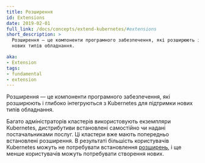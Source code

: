 ```yaml
---
title: Розширення
id: Extensions
date: 2019-02-01
full_link: /docs/concepts/extend-kubernetes/#extensions
short_description: >
  Розширення — це компоненти програмного забезпечення, які розширюють і глибоко інтегруються з Kubernetes для підтримки
  нових типів обладнання.

aka:
- Extension
tags:
- fundamental
- extension
---
```


Розширення — це компоненти програмного забезпечення, які розширюють і глибоко інтегруються з Kubernetes для підтримки нових типів обладнання.

<!--more-->

Багато адміністраторів кластерів використовують екземпляри Kubernetes, дистрибутиви встановлені самостійно чи надані постачальниками послуг. Ці кластери вже мають попередньо встановлені розширення. В результаті більшість користувачів Kubernetes можуть не потребувати встановлення [розширень](/docs/concepts/extend-kubernetes/), і ще менше користувачів можуть потребувати створення нових.
